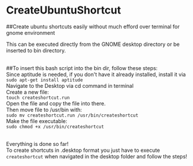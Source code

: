 # CreateUbuntuShortcut
##Create ubuntu shortcuts easily without much efford over terminal for gnome environment

This can be executed directly from the GNOME desktop directory or be inserted to bin directory.<br><br>

##To insert this bash script into the bin dir, follow these steps:<br>
Since aptitude is needed, if you don't have it already installed, install it via<br>
`sudo apt-get install aptitude`<br>
Navigate to the Desktop via cd command in terminal<br>
Create a new file:<br>
`touch createshortcut.run`<br>
Open the file and copy the file into there.<br>
Then move file to /usr/bin with:<br>
`sudo mv createshortcut.run /usr/bin/createshortcut`<br>
Make the file executable:<br>
`sudo chmod +x /usr/bin/createshortcut`<br><br>

Everything is done so far!<br>
To create shortcuts in .desktop format you just have to execute `createshortcut` when navigated in the desktop folder and follow the steps!
